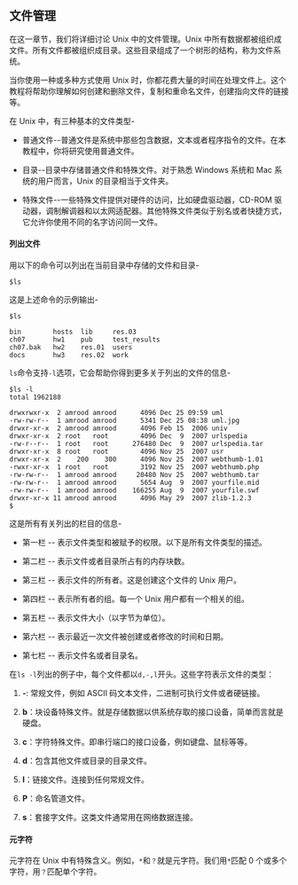## 文件管理

在这一章节，我们将详细讨论 Unix 中的文件管理。Unix 中所有数据都被组织成文件。所有文件都被组织成目录。这些目录组成了一个树形的结构，称为文件系统。

当你使用一种或多种方式使用 Unix 时，你都花费大量的时间在处理文件上。这个教程将帮助你理解如何创建和删除文件，复制和重命名文件，创建指向文件的链接等。

在 Unix 中，有三种基本的文件类型-

- 普通文件--普通文件是系统中那些包含数据，文本或者程序指令的文件。在本教程中，你将研究使用普通文件。

- 目录--目录中存储普通文件和特殊文件。对于熟悉 Windows 系统和 Mac 系统的用户而言，Unix 的目录相当于文件夹。

- 特殊文件--一些特殊文件提供对硬件的访问，比如硬盘驱动器，CD-ROM 驱动器，调制解调器和以太网适配器。其他特殊文件类似于别名或者快捷方式，它允许你使用不同的名字访问同一文件。

#### 列出文件

用以下的命令可以列出在当前目录中存储的文件和目录-

```
$ls
```

这是上述命令的示例输出-

```
$ls

bin        hosts  lib     res.03
ch07       hw1    pub     test_results
ch07.bak   hw2    res.01  users
docs       hw3    res.02  work
```

`ls`命令支持`-l`选项，它会帮助你得到更多关于列出的文件的信息-

```
$ls -l
total 1962188

drwxrwxr-x  2 amrood amrood      4096 Dec 25 09:59 uml
-rw-rw-r--  1 amrood amrood      5341 Dec 25 08:38 uml.jpg
drwxr-xr-x  2 amrood amrood      4096 Feb 15  2006 univ
drwxr-xr-x  2 root   root        4096 Dec  9  2007 urlspedia
-rw-r--r--  1 root   root      276480 Dec  9  2007 urlspedia.tar
drwxr-xr-x  8 root   root        4096 Nov 25  2007 usr
drwxr-xr-x  2    200    300      4096 Nov 25  2007 webthumb-1.01
-rwxr-xr-x  1 root   root        3192 Nov 25  2007 webthumb.php
-rw-rw-r--  1 amrood amrood     20480 Nov 25  2007 webthumb.tar
-rw-rw-r--  1 amrood amrood      5654 Aug  9  2007 yourfile.mid
-rw-rw-r--  1 amrood amrood    166255 Aug  9  2007 yourfile.swf
drwxr-xr-x 11 amrood amrood      4096 May 29  2007 zlib-1.2.3
$
```

这是所有有关列出的栏目的信息-

- 第一栏 -- 表示文件类型和被赋予的权限。以下是所有文件类型的描述。

- 第二栏 -- 表示文件或者目录所占有的内存块数。

- 第三栏 -- 表示文件的所有者。这是创建这个文件的 Unix 用户。

- 第四栏 -- 表示所有者的组。每一个 Unix 用户都有一个相关的组。

- 第五栏 -- 表示文件大小（以字节为单位）。

- 第六栏 -- 表示最近一次文件被创建或者修改的时间和日期。

- 第七栏 -- 表示文件名或者目录名。

在`ls -l`列出的例子中，每个文件都以`d,-,l`开头。这些字符表示文件的类型：

1. **-**: 常规文件，例如 ASCII 码文本文件，二进制可执行文件或者硬链接。

2. **b**：块设备特殊文件。就是存储数据以供系统存取的接口设备，简单而言就是硬盘。

3. **c**：字符特殊文件。即串行端口的接口设备，例如键盘、鼠标等等。

4. **d**：包含其他文件或目录的目录文件。

5. **I**：链接文件。连接到任何常规文件。

6. **P**：命名管道文件。

7. **s**：套接字文件。这类文件通常用在网络数据连接。

#### 元字符

元字符在 Unix 中有特殊含义。例如，`*`和`？`就是元字符。我们用`*`匹配 0 个或多个字符，用`？`匹配单个字符。
